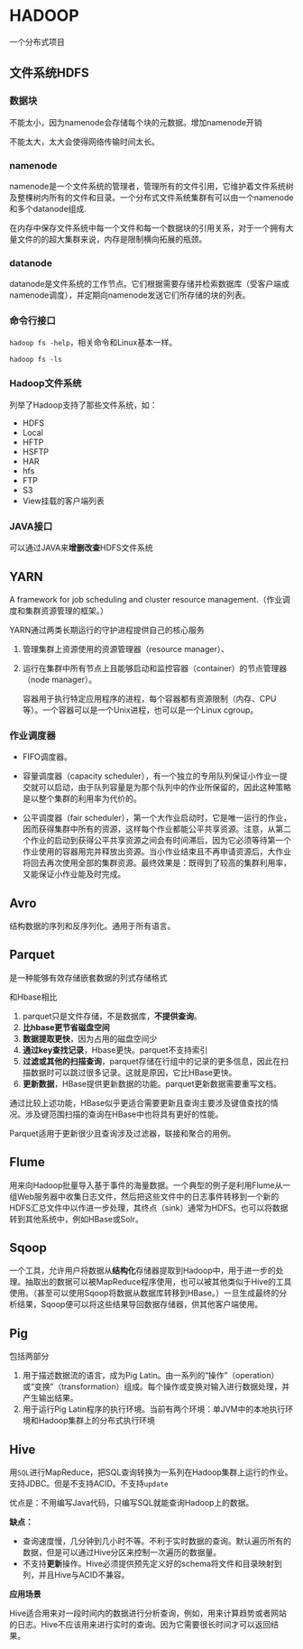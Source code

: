 # HADOOP

一个分布式项目 



## 文件系统HDFS

###  数据块

不能太小，因为namenode会存储每个块的元数据。增加namenode开销

不能太大，太大会使得网络传输时间太长。





### namenode

namenode是一个文件系统的管理者，管理所有的文件引用，它维护着文件系统树及整棵树内所有的文件和目录。一个分布式文件系统集群有可以由一个namenode和多个datanode组成.

在内存中保存文件系统中每一个文件和每一个数据块的引用关系，对于一个拥有大量文件的的超大集群来说，内存是限制横向拓展的瓶颈。

### datanode

datanode是文件系统的工作节点。它们根据需要存储并检索数据库（受客户端或namenode调度），并定期向namenode发送它们所存储的块的列表。



### 命令行接口

`hadoop fs -help`，相关命令和Linux基本一样。

`hadoop fs -ls`



### Hadoop文件系统

列举了Hadoop支持了那些文件系统，如：

- HDFS
- Local
- HFTP
- HSFTP
- HAR
- hfs
- FTP
- S3
- View挂载的客户端列表

### JAVA接口

可以通过JAVA来**增删改查**HDFS文件系统

## YARN

A framework for job scheduling and cluster resource management.（作业调度和集群资源管理的框架。）

YARN通过两类长期运行的守护进程提供自己的核心服务

1. 管理集群上资源使用的资源管理器（resource manager）、

2. 运行在集群中所有节点上且能够启动和监控容器（container）的节点管理器（node manager）。

   容器用于执行特定应用程序的进程，每个容器都有资源限制（内存、CPU等）。一个容器可以是一个Unix进程，也可以是一个Linux cgroup。



### 作业调度器

- FIFO调度器。

- 容量调度器（capacity scheduler），有一个独立的专用队列保证小作业一提交就可以启动，由于队列容量是为那个队列中的作业所保留的，因此这种策略是以整个集群的利用率为代价的。

- 公平调度器（fair scheduler），第一个大作业启动时，它是唯一运行的作业，因而获得集群中所有的资源，这样每个作业都能公平共享资源。注意，从第二个作业的启动到获得公平共享资源之间会有时间滞后，因为它必须等待第一个作业使用的容器用完并释放出资源。当小作业结束且不再申请资源后，大作业将回去再次使用全部的集群资源。最终效果是：既得到了较高的集群利用率，又能保证小作业能及时完成。

  

## Avro

结构数据的序列和反序列化。通用于所有语言。



## Parquet

是一种能够有效存储嵌套数据的列式存储格式

和Hbase相比

1. parquet只是文件存储，不是数据库，**不提供查询**。
2. **比hbase更节省磁盘空间**
3. **数据提取更快**，因为占用的磁盘空间少
4. **通过key查找记录**，Hbase更快。parquet不支持索引
5. **过滤或其他的扫描查询**，parquet存储在行组中的记录的更多信息，因此在扫描数据时可以跳过很多记录。这就是原因，它比HBase更快。
6. **更新数据**，HBase提供更新数据的功能。parquet更新数据需要重写文档。

通过比较上述功能，HBase似乎更适合需要更新且查询主要涉及键值查找的情况。涉及键范围扫描的查询在HBase中也将具有更好的性能。

Parquet适用于更新很少且查询涉及过滤器，联接和聚合的用例。



## Flume

用来向Hadoop批量导入基于事件的海量数据。一个典型的例子是利用Flume从一组Web服务器中收集日志文件，然后把这些文件中的日志事件转移到一个新的HDFS汇总文件中以作进一步处理，其终点（sink）通常为HDFS。也可以将数据转到其他系统中，例如HBase或Solr。

## Sqoop

一个工具，允许用户将数据从**结构化**存储器提取到Hadoop中，用于进一步的处理。抽取出的数据可以被MapReduce程序使用，也可以被其他类似于Hive的工具使用。（甚至可以使用Sqoop将数据从数据库转移到HBase。）一旦生成最终的分析结果，Sqoop便可以将这些结果导回数据存储器，供其他客户端使用。



## Pig

包括两部分

1. 用于描述数据流的语言，成为Pig Latin。由一系列的“操作”（operation）或“变换”（transformation）组成。每个操作或变换对输入进行数据处理，并产生输出结果。
2. 用于运行Pig Latin程序的执行环境。当前有两个环境：单JVM中的本地执行环境和Hadoop集群上的分布式执行环境

## Hive

用`SQL`进行MapReduce，把SQL查询转换为一系列在Hadoop集群上运行的作业。支持JDBC。但是不支持ACID。不支持`update`

优点是：不用编写Java代码，只编写SQL就能查询Hadoop上的数据。

**缺点：**

- 查询速度慢，几分钟到几小时不等。不利于实时数据的查询。默认遍历所有的数据，但是可以通过Hive分区来控制一次遍历的数据量。
- 不支持**更新**操作。Hive必须提供预先定义好的schema将文件和目录映射到列，并且Hive与ACID不兼容。

**应用场景**

Hive适合用来对一段时间内的数据进行分析查询，例如，用来计算趋势或者网站的日志。Hive不应该用来进行实时的查询。因为它需要很长时间才可以返回结果。

